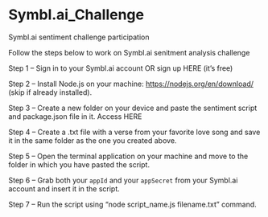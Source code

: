 # Symbl.ai_Challenge
Symbl.ai sentiment challenge participation

Follow the steps below to work on Symbl.ai senitment analysis challenge

Step 1 – Sign in to your Symbl.ai account OR sign up HERE (it’s free)

Step 2 – Install Node.js on your machine: https://nodejs.org/en/download/ (skip if already installed).

Step 3 – Create a new folder on your device and paste the sentiment script and package.json file in it. Access HERE

Step 4 – Create a .txt file with a verse from your favorite love song and save it in the same folder as the one you created above.

Step 5 – Open the terminal application on your machine and move to the folder in which you have pasted the script.

Step 6 – Grab both your `appId` and your `appSecret` from your Symbl.ai account and insert it in the script.

Step 7 – Run the script using “node script_name.js filename.txt” command.
